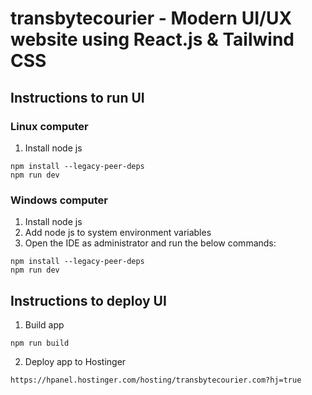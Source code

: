 # transbytecourier - Modern UI/UX website using React.js & Tailwind CSS
## Instructions to run UI
### Linux computer 

1. Install node js

```
npm install --legacy-peer-deps
npm run dev
```
### Windows computer 

1. Install node js
2. Add node js to system environment variables
3. Open the IDE as administrator and run the below commands:

```
npm install --legacy-peer-deps
npm run dev
```

## Instructions to deploy UI
1. Build app
```
npm run build
```
2. Deploy app to Hostinger
```
https://hpanel.hostinger.com/hosting/transbytecourier.com?hj=true
```